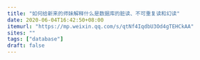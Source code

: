 ```yaml
---
title: "如何给新来的师妹解释什么是数据库的脏读、不可重复读和幻读"
date: 2020-06-04T16:42:50+08:00
itemurl: "https://mp.weixin.qq.com/s/qtNf4IqdbU3Od4gTEHCkAA"
sites: ""
tags: ["database"]
draft: false
---
```


